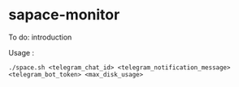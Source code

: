 # sapace-monitor

To do: introduction

Usage : 

```./space.sh <telegram_chat_id> <telegram_notification_message> <telegram_bot_token> <max_disk_usage>```

